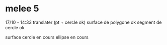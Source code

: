# melee 5
17/10 - 14:33
translater (pt + cercle ok)
surface de polygone ok
segment de cercle ok

surface cercle en cours
ellipse en cours
